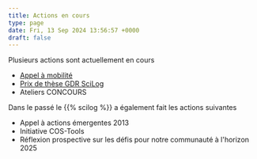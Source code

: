 ```yaml
---
title: Actions en cours
type: page
date: Fri, 13 Sep 2024 13:56:57 +0000
draft: false
---
```


Plusieurs actions sont actuellement en cours

  * [Appel à mobilité](https://gdr-gpl.cnrs.fr/?page_id=415)
  * [Prix de thèse GDR SciLog](https://gdr-gpl.cnrs.fr/?page_id=376)
  * Ateliers CONCOURS



Dans le passé le {{% scilog %}} a également fait les actions suivantes

  * Appel à actions émergentes 2013
  * Initiative COS-Tools
  * Réflexion prospective sur les défis pour notre communauté à l'horizon 2025


